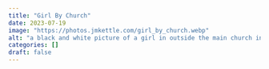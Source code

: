 ```yaml
---
title: "Girl By Church"
date: 2023-07-19
image: "https://photos.jmkettle.com/girl_by_church.webp"
alt: "a black and white picture of a girl in outside the main church in rural Georgia"
categories: []
draft: false
---
```

